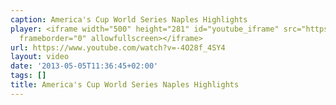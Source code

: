 ```yaml
---
caption: America's Cup World Series Naples Highlights
player: <iframe width="500" height="281" id="youtube_iframe" src="https://www.youtube.com/embed/-4O28f_4SY4?feature=oembed&amp;enablejsapi=1&amp;origin=https://safe.txmblr.com&amp;wmode=opaque"
  frameborder="0" allowfullscreen></iframe>
url: https://www.youtube.com/watch?v=-4O28f_4SY4
layout: video
date: '2013-05-05T11:36:45+02:00'
tags: []
title: America's Cup World Series Naples Highlights
---
```

